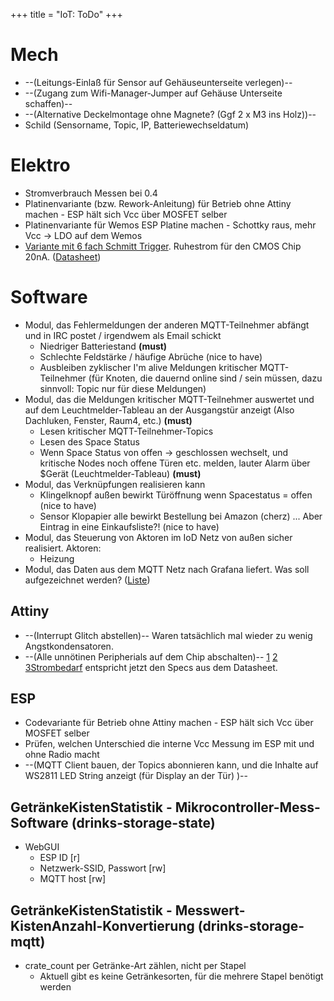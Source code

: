 +++
title = "IoT: ToDo"
+++

# Mech

- \--(Leitungs-Einlaß für Sensor auf Gehäuseunterseite verlegen)\--
- \--(Zugang zum Wifi-Manager-Jumper auf Gehäuse Unterseite
  schaffen)\--
- \--(Alternative Deckelmontage ohne Magnete? (Ggf 2 x M3 ins
  Holz))\--
- Schild (Sensorname, Topic, IP, Batteriewechseldatum)

# Elektro

- Stromverbrauch Messen bei 0.4
- Platinenvariante (bzw. Rework-Anleitung) für Betrieb ohne Attiny
  machen - ESP hält sich Vcc über MOSFET selber
- Platinenvariante für Wemos ESP Platine machen - Schottky raus, mehr
  Vcc -\> LDO auf dem Wemos
- [Variante mit 6 fach Schmitt
  Trigger](https://github.com/tstoegi/microWakeupper).
  Ruhestrom für den CMOS Chip 20nA.
  ([Datasheet](http://www.ti.com/lit/ds/symlink/cd40106b.pdf))

# Software

- Modul, das Fehlermeldungen der anderen MQTT-Teilnehmer abfängt und
  in IRC postet / irgendwem als Email schickt
  - Niedriger Batteriestand **(must)**
  - Schlechte Feldstärke / häufige Abrüche (nice to have)
  - Ausbleiben zyklischer I\'m alive Meldungen kritischer
    MQTT-Teilnehmer (für Knoten, die dauernd online sind / sein
    müssen, dazu sinnvoll: Topic nur für diese Meldungen)
- Modul, das die Meldungen kritischer MQTT-Teilnehmer auswertet und
  auf dem Leuchtmelder-Tableau an der Ausgangstür anzeigt (Also
  Dachluken, Fenster, Raum4, etc.) **(must)**
  - Lesen kritischer MQTT-Teilnehmer-Topics
  - Lesen des Space Status
  - Wenn Space Status von offen -\> geschlossen wechselt, und
    kritische Nodes noch offene Türen etc. melden, lauter Alarm über
    \$Gerät (Leuchtmelder-Tableau) **(must)**
- Modul, das Verknüpfungen realisieren kann
  - Klingelknopf außen bewirkt Türöffnung wenn Spacestatus = offen
    (nice to have)
  - Sensor Klopapier alle bewirkt Bestellung bei Amazon (cherz) \...
    Aber Eintrag in eine Einkaufsliste?! (nice to have)
- Modul, das Steuerung von Aktoren im IoD Netz von außen sicher
  realisiert. Aktoren:
  -   Heizung
- Modul, das Daten aus dem MQTT Netz nach Grafana liefert. Was soll
  aufgezeichnet werden?
  ([Liste](http://github.com/freifunkks/salt-conf/blob/master/state/graphite/fd-spacestats.py#L44-L92))

## Attiny

- \--(Interrupt Glitch abstellen)\-- Waren tatsächlich mal wieder zu
  wenig Angstkondensatoren.
- \--(Alle unnötinen Peripherials auf dem Chip abschalten)\--
  [1](https://playground.arduino.cc/Learning/ArduinoSleepCode)
  [2](http://www.arduino-hausautomation.de/2014/emils-ampel-attiny45-im-tiefschlaf/)
  [3Strombedarf](https://learn.sparkfun.com/tutorials/reducing-arduino-power-consumption)
  entspricht jetzt den Specs aus dem Datasheet.

## ESP

- Codevariante für Betrieb ohne Attiny machen - ESP hält sich Vcc über
  MOSFET selber
- Prüfen, welchen Unterschied die interne Vcc Messung im ESP mit und
  ohne Radio macht
- \--(MQTT Client bauen, der Topics abonnieren kann, und die Inhalte
  auf WS2811 LED String anzeigt (für Display an der Tür) )\--

## GetränkeKistenStatistik - Mikrocontroller-Mess-Software (drinks-storage-state)

- WebGUI
  - ESP ID \[r\]
  - Netzwerk-SSID, Passwort \[rw\]
  - MQTT host \[rw\]

## GetränkeKistenStatistik - Messwert-KistenAnzahl-Konvertierung (drinks-storage-mqtt)

- crate_count per Getränke-Art zählen, nicht per Stapel
  - Aktuell gibt es keine Getränkesorten, für die mehrere Stapel benötigt werden
